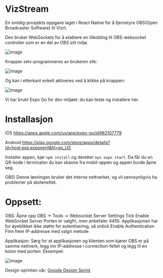 # VizStream
 En smidig-prosjekts oppgave laget i React Native for å fjernstyre OBS(Open Broadcaster Software) til Vizrt. 

 Den bruker WebSockets for å etablere en tilkobling til OBS-websocket controller som er en del av OBS sitt miljø. 
 
![image](https://github.com/mojitoen/VizStream/assets/66651087/0373a12c-1912-4102-8681-eaad35460c17)

Knapper selv-programmeres av brukeren slik:

![image](https://github.com/mojitoen/VizStream/assets/66651087/7d12ec9c-1eee-4576-998e-217c0e509b0b)

Og kan i etterkant enkelt aktiveres ved å klikke på knappen:

![image](https://github.com/mojitoen/VizStream/assets/66651087/c5e437ac-260c-4e12-911f-b68450eac9cd)


Vi har brukt Expo Go for dev-miljøet: du kan teste og installere her.

 
 # Installasjon
 iOS
 https://apps.apple.com/us/app/expo-go/id982107779
 
 Android
 https://play.google.com/store/apps/details?id=host.exp.exponent&hl=en_US
 
 Installer appen, kjør ```npm install``` og deretter ```npx expo start```.
 Da får du en QR-kode i terminalen du kan skanne fra mobil-appen og appen burde åpne seg.
 
 OBS! Denne løsningen bruker det interne nettverket, og vil sannsynligvis ha problemer på skolenettet.

# Oppsett: 
 OBS: 
 Åpne opp OBS -> Tools -> Websocket Server Settings
 Tick Enable WebSocket Server
 Porten er valgfri, men anbefaler 4455.
 Applikasjonen har for øyeblikket ikke støtte for autentisering, så untick Enable Authentication
 Finn frem IP-addresse med valgri metode

 Applikasjon:
 Sørg for at applikasjonen og klienten som kjører OBS er på samme nettverk, legg inn IP-addresse i connection-feltet og legg til en kolon med porten.
 Eksempel: 

 ![image](https://github.com/mojitoen/VizStream/assets/66651087/96625815-0de0-454f-8363-1a293a5f0fa7)


Design-sprinten vår: 
[Google Design Sprint](https://github.com/mojitoen/VizStream/files/13166103/Google-design-sprint.pdf)

